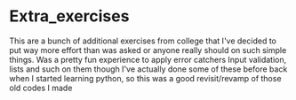 # Extra_exercises
This are a bunch of additional exercises from college
that I've decided to put way more effort
than was asked or anyone really should on such simple things.
Was a pretty fun experience to apply error catchers
Input validation, lists and such on them though
I've actually done some of these before back when I started
learning python, so this was a good revisit/revamp of those
old codes I made
